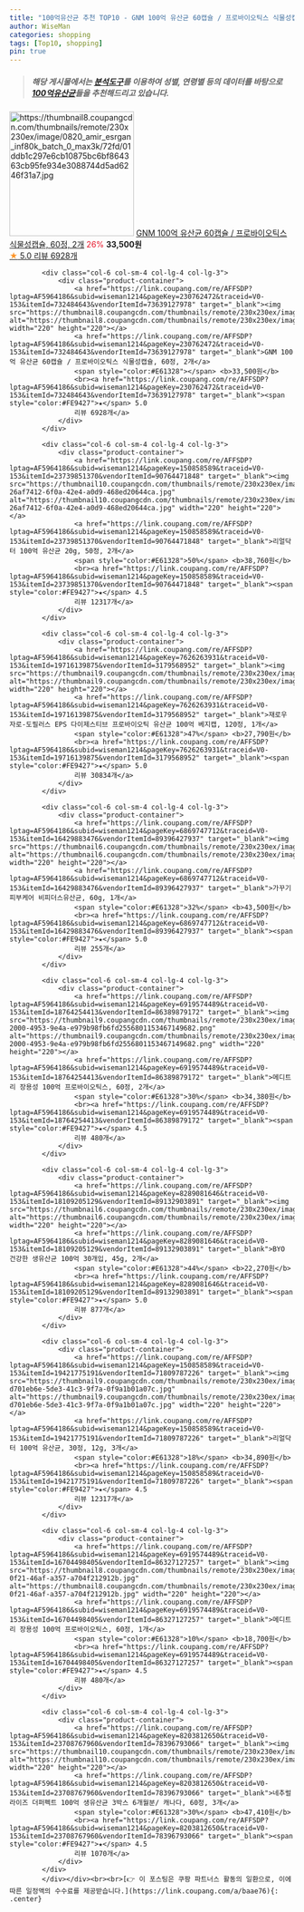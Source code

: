 ```yaml
---
title: "100억유산균 추천 TOP10 - GNM 100억 유산균 60캡슐 / 프로바이오틱스 식물성캡슐, 60정, 2개"
author: WiseMan
categories: shopping
tags: [Top10, shopping]
pin: true
---
```


> ##### 해당 게시물에서는 [**분석도구**](https://itemscout.io/)를 이용하여 **성별**, **연령별** 등의 데이터를 바탕으로 [**100억유산균**](https://link.coupang.com/a/baae76)들을 추천해드리고 있습니다.
<div class="container"><div class="row">
            <div class="col-6 col-sm-4 col-lg-4 col-lg-3">
                <div class="product-container">
                    <a href="https://link.coupang.com/re/AFFSDP?lptag=AF5964186&subid=wiseman1214&pageKey=230762472&traceid=V0-153&itemId=732484643&vendorItemId=73639127978" target="_blank"><img src="https://thumbnail8.coupangcdn.com/thumbnails/remote/230x230ex/image/0820_amir_esrgan_inf80k_batch_0_max3k/72fd/01ddb1c297e6cb10875bc6bf864363cb95fe934e3088744d5ad6246f31a7.jpg" alt="https://thumbnail8.coupangcdn.com/thumbnails/remote/230x230ex/image/0820_amir_esrgan_inf80k_batch_0_max3k/72fd/01ddb1c297e6cb10875bc6bf864363cb95fe934e3088744d5ad6246f31a7.jpg" width="220" height="220"></a>
                    <a href="https://link.coupang.com/re/AFFSDP?lptag=AF5964186&subid=wiseman1214&pageKey=230762472&traceid=V0-153&itemId=732484643&vendorItemId=73639127978" target="_blank">GNM 100억 유산균 60캡슐 / 프로바이오틱스 식물성캡슐, 60정, 2개</a>
                    <span style="color:#E61328">26%</span> <b>33,500원</b>
                    <br><a href="https://link.coupang.com/re/AFFSDP?lptag=AF5964186&subid=wiseman1214&pageKey=230762472&traceid=V0-153&itemId=732484643&vendorItemId=73639127978" target="_blank"><span style="color:#FE9427">★</span> 5.0
                    리뷰 6928개</a>
                </div>
            </div>
            
            <div class="col-6 col-sm-4 col-lg-4 col-lg-3">
                <div class="product-container">
                    <a href="https://link.coupang.com/re/AFFSDP?lptag=AF5964186&subid=wiseman1214&pageKey=230762472&traceid=V0-153&itemId=732484643&vendorItemId=73639127978" target="_blank"><img src="https://thumbnail8.coupangcdn.com/thumbnails/remote/230x230ex/image/0820_amir_esrgan_inf80k_batch_0_max3k/72fd/01ddb1c297e6cb10875bc6bf864363cb95fe934e3088744d5ad6246f31a7.jpg" alt="https://thumbnail8.coupangcdn.com/thumbnails/remote/230x230ex/image/0820_amir_esrgan_inf80k_batch_0_max3k/72fd/01ddb1c297e6cb10875bc6bf864363cb95fe934e3088744d5ad6246f31a7.jpg" width="220" height="220"></a>
                    <a href="https://link.coupang.com/re/AFFSDP?lptag=AF5964186&subid=wiseman1214&pageKey=230762472&traceid=V0-153&itemId=732484643&vendorItemId=73639127978" target="_blank">GNM 100억 유산균 60캡슐 / 프로바이오틱스 식물성캡슐, 60정, 2개</a>
                    <span style="color:#E61328"></span> <b>33,500원</b>
                    <br><a href="https://link.coupang.com/re/AFFSDP?lptag=AF5964186&subid=wiseman1214&pageKey=230762472&traceid=V0-153&itemId=732484643&vendorItemId=73639127978" target="_blank"><span style="color:#FE9427">★</span> 5.0
                    리뷰 6928개</a>
                </div>
            </div>
            
            <div class="col-6 col-sm-4 col-lg-4 col-lg-3">
                <div class="product-container">
                    <a href="https://link.coupang.com/re/AFFSDP?lptag=AF5964186&subid=wiseman1214&pageKey=150858589&traceid=V0-153&itemId=23739851370&vendorItemId=90764471848" target="_blank"><img src="https://thumbnail10.coupangcdn.com/thumbnails/remote/230x230ex/image/retail/images/365232852937979-26af7412-6f0a-42e4-a0d9-468ed20644ca.jpg" alt="https://thumbnail10.coupangcdn.com/thumbnails/remote/230x230ex/image/retail/images/365232852937979-26af7412-6f0a-42e4-a0d9-468ed20644ca.jpg" width="220" height="220"></a>
                    <a href="https://link.coupang.com/re/AFFSDP?lptag=AF5964186&subid=wiseman1214&pageKey=150858589&traceid=V0-153&itemId=23739851370&vendorItemId=90764471848" target="_blank">리얼닥터 100억 유산균 20g, 50정, 2개</a>
                    <span style="color:#E61328">50%</span> <b>38,760원</b>
                    <br><a href="https://link.coupang.com/re/AFFSDP?lptag=AF5964186&subid=wiseman1214&pageKey=150858589&traceid=V0-153&itemId=23739851370&vendorItemId=90764471848" target="_blank"><span style="color:#FE9427">★</span> 4.5
                    리뷰 12317개</a>
                </div>
            </div>
            
            <div class="col-6 col-sm-4 col-lg-4 col-lg-3">
                <div class="product-container">
                    <a href="https://link.coupang.com/re/AFFSDP?lptag=AF5964186&subid=wiseman1214&pageKey=7626263931&traceid=V0-153&itemId=19716139875&vendorItemId=3179568952" target="_blank"><img src="https://thumbnail9.coupangcdn.com/thumbnails/remote/230x230ex/image/vendor_inventory/6500/ef625e5dcb4b8331efe73944d4704542858f48fd8a3f111fe1d09d18a2dd.jpeg" alt="https://thumbnail9.coupangcdn.com/thumbnails/remote/230x230ex/image/vendor_inventory/6500/ef625e5dcb4b8331efe73944d4704542858f48fd8a3f111fe1d09d18a2dd.jpeg" width="220" height="220"></a>
                    <a href="https://link.coupang.com/re/AFFSDP?lptag=AF5964186&subid=wiseman1214&pageKey=7626263931&traceid=V0-153&itemId=19716139875&vendorItemId=3179568952" target="_blank">재로우 자로-도필러스 EPS 다이제스티브 프로바이오틱 유산균 100억 베지캡, 120정, 1개</a>
                    <span style="color:#E61328">47%</span> <b>27,790원</b>
                    <br><a href="https://link.coupang.com/re/AFFSDP?lptag=AF5964186&subid=wiseman1214&pageKey=7626263931&traceid=V0-153&itemId=19716139875&vendorItemId=3179568952" target="_blank"><span style="color:#FE9427">★</span> 5.0
                    리뷰 30834개</a>
                </div>
            </div>
            
            <div class="col-6 col-sm-4 col-lg-4 col-lg-3">
                <div class="product-container">
                    <a href="https://link.coupang.com/re/AFFSDP?lptag=AF5964186&subid=wiseman1214&pageKey=6869747712&traceid=V0-153&itemId=16429883476&vendorItemId=89396427937" target="_blank"><img src="https://thumbnail6.coupangcdn.com/thumbnails/remote/230x230ex/image/vendor_inventory/961a/2df40507b346dbe74c7b3d0a293c1a886b1f2edd72c3c7c6781b4ce76994.jpg" alt="https://thumbnail6.coupangcdn.com/thumbnails/remote/230x230ex/image/vendor_inventory/961a/2df40507b346dbe74c7b3d0a293c1a886b1f2edd72c3c7c6781b4ce76994.jpg" width="220" height="220"></a>
                    <a href="https://link.coupang.com/re/AFFSDP?lptag=AF5964186&subid=wiseman1214&pageKey=6869747712&traceid=V0-153&itemId=16429883476&vendorItemId=89396427937" target="_blank">가꾸기 피부케어 비피더스유산균, 60g, 1개</a>
                    <span style="color:#E61328">32%</span> <b>43,500원</b>
                    <br><a href="https://link.coupang.com/re/AFFSDP?lptag=AF5964186&subid=wiseman1214&pageKey=6869747712&traceid=V0-153&itemId=16429883476&vendorItemId=89396427937" target="_blank"><span style="color:#FE9427">★</span> 5.0
                    리뷰 255개</a>
                </div>
            </div>
            
            <div class="col-6 col-sm-4 col-lg-4 col-lg-3">
                <div class="product-container">
                    <a href="https://link.coupang.com/re/AFFSDP?lptag=AF5964186&subid=wiseman1214&pageKey=6919574489&traceid=V0-153&itemId=18764254413&vendorItemId=86389879172" target="_blank"><img src="https://thumbnail9.coupangcdn.com/thumbnails/remote/230x230ex/image/retail/images/38c59219-2000-4953-9e4a-e979b98fb6fd2556801153467149682.png" alt="https://thumbnail9.coupangcdn.com/thumbnails/remote/230x230ex/image/retail/images/38c59219-2000-4953-9e4a-e979b98fb6fd2556801153467149682.png" width="220" height="220"></a>
                    <a href="https://link.coupang.com/re/AFFSDP?lptag=AF5964186&subid=wiseman1214&pageKey=6919574489&traceid=V0-153&itemId=18764254413&vendorItemId=86389879172" target="_blank">메디트리 장용성 100억 프로바이오틱스, 60정, 2개</a>
                    <span style="color:#E61328">30%</span> <b>34,380원</b>
                    <br><a href="https://link.coupang.com/re/AFFSDP?lptag=AF5964186&subid=wiseman1214&pageKey=6919574489&traceid=V0-153&itemId=18764254413&vendorItemId=86389879172" target="_blank"><span style="color:#FE9427">★</span> 4.5
                    리뷰 480개</a>
                </div>
            </div>
            
            <div class="col-6 col-sm-4 col-lg-4 col-lg-3">
                <div class="product-container">
                    <a href="https://link.coupang.com/re/AFFSDP?lptag=AF5964186&subid=wiseman1214&pageKey=8289081646&traceid=V0-153&itemId=18109205129&vendorItemId=89132903891" target="_blank"><img src="https://thumbnail6.coupangcdn.com/thumbnails/remote/230x230ex/image/vendor_inventory/4257/043c2177fa96588eb97ce206d9d617875d042cbd5a81259a150f38eb80d8.jpg" alt="https://thumbnail6.coupangcdn.com/thumbnails/remote/230x230ex/image/vendor_inventory/4257/043c2177fa96588eb97ce206d9d617875d042cbd5a81259a150f38eb80d8.jpg" width="220" height="220"></a>
                    <a href="https://link.coupang.com/re/AFFSDP?lptag=AF5964186&subid=wiseman1214&pageKey=8289081646&traceid=V0-153&itemId=18109205129&vendorItemId=89132903891" target="_blank">BYO 건강한 생유산균 100억 30개입, 45g, 2개</a>
                    <span style="color:#E61328">44%</span> <b>22,270원</b>
                    <br><a href="https://link.coupang.com/re/AFFSDP?lptag=AF5964186&subid=wiseman1214&pageKey=8289081646&traceid=V0-153&itemId=18109205129&vendorItemId=89132903891" target="_blank"><span style="color:#FE9427">★</span> 5.0
                    리뷰 877개</a>
                </div>
            </div>
            
            <div class="col-6 col-sm-4 col-lg-4 col-lg-3">
                <div class="product-container">
                    <a href="https://link.coupang.com/re/AFFSDP?lptag=AF5964186&subid=wiseman1214&pageKey=150858589&traceid=V0-153&itemId=19421775191&vendorItemId=71809787226" target="_blank"><img src="https://thumbnail9.coupangcdn.com/thumbnails/remote/230x230ex/image/retail/images/1850266129403511-d701eb6e-5de3-41c3-9f7a-0f9a1b01a07c.jpg" alt="https://thumbnail9.coupangcdn.com/thumbnails/remote/230x230ex/image/retail/images/1850266129403511-d701eb6e-5de3-41c3-9f7a-0f9a1b01a07c.jpg" width="220" height="220"></a>
                    <a href="https://link.coupang.com/re/AFFSDP?lptag=AF5964186&subid=wiseman1214&pageKey=150858589&traceid=V0-153&itemId=19421775191&vendorItemId=71809787226" target="_blank">리얼닥터 100억 유산균, 30정, 12g, 3개</a>
                    <span style="color:#E61328">18%</span> <b>34,890원</b>
                    <br><a href="https://link.coupang.com/re/AFFSDP?lptag=AF5964186&subid=wiseman1214&pageKey=150858589&traceid=V0-153&itemId=19421775191&vendorItemId=71809787226" target="_blank"><span style="color:#FE9427">★</span> 4.5
                    리뷰 12317개</a>
                </div>
            </div>
            
            <div class="col-6 col-sm-4 col-lg-4 col-lg-3">
                <div class="product-container">
                    <a href="https://link.coupang.com/re/AFFSDP?lptag=AF5964186&subid=wiseman1214&pageKey=6919574489&traceid=V0-153&itemId=16704498405&vendorItemId=86327127257" target="_blank"><img src="https://thumbnail8.coupangcdn.com/thumbnails/remote/230x230ex/image/retail/images/2023/06/20/10/2/f8a25a13-0f21-46af-a357-a704f212912b.jpg" alt="https://thumbnail8.coupangcdn.com/thumbnails/remote/230x230ex/image/retail/images/2023/06/20/10/2/f8a25a13-0f21-46af-a357-a704f212912b.jpg" width="220" height="220"></a>
                    <a href="https://link.coupang.com/re/AFFSDP?lptag=AF5964186&subid=wiseman1214&pageKey=6919574489&traceid=V0-153&itemId=16704498405&vendorItemId=86327127257" target="_blank">메디트리 장용성 100억 프로바이오틱스, 60정, 1개</a>
                    <span style="color:#E61328">10%</span> <b>18,700원</b>
                    <br><a href="https://link.coupang.com/re/AFFSDP?lptag=AF5964186&subid=wiseman1214&pageKey=6919574489&traceid=V0-153&itemId=16704498405&vendorItemId=86327127257" target="_blank"><span style="color:#FE9427">★</span> 4.5
                    리뷰 480개</a>
                </div>
            </div>
            
            <div class="col-6 col-sm-4 col-lg-4 col-lg-3">
                <div class="product-container">
                    <a href="https://link.coupang.com/re/AFFSDP?lptag=AF5964186&subid=wiseman1214&pageKey=8203812650&traceid=V0-153&itemId=23708767960&vendorItemId=78396793066" target="_blank"><img src="https://thumbnail10.coupangcdn.com/thumbnails/remote/230x230ex/image/vendor_inventory/048e/bf86958e580b2dcc40a30ddac2221c6a12dc7d03ecd632aaf017bb19b702.jpg" alt="https://thumbnail10.coupangcdn.com/thumbnails/remote/230x230ex/image/vendor_inventory/048e/bf86958e580b2dcc40a30ddac2221c6a12dc7d03ecd632aaf017bb19b702.jpg" width="220" height="220"></a>
                    <a href="https://link.coupang.com/re/AFFSDP?lptag=AF5964186&subid=wiseman1214&pageKey=8203812650&traceid=V0-153&itemId=23708767960&vendorItemId=78396793066" target="_blank">네추럴라이즈 더퍼펙트 100억 생유산균 3박스 6개월분/ 캐나다, 60정, 3개</a>
                    <span style="color:#E61328">30%</span> <b>47,410원</b>
                    <br><a href="https://link.coupang.com/re/AFFSDP?lptag=AF5964186&subid=wiseman1214&pageKey=8203812650&traceid=V0-153&itemId=23708767960&vendorItemId=78396793066" target="_blank"><span style="color:#FE9427">★</span> 4.5
                    리뷰 1070개</a>
                </div>
            </div>
            </div></div><br><br>[👉 이 포스팅은 쿠팡 파트너스 활동의 일환으로, 이에 따른 일정액의 수수료를 제공받습니다.](https://link.coupang.com/a/baae76){: .center}